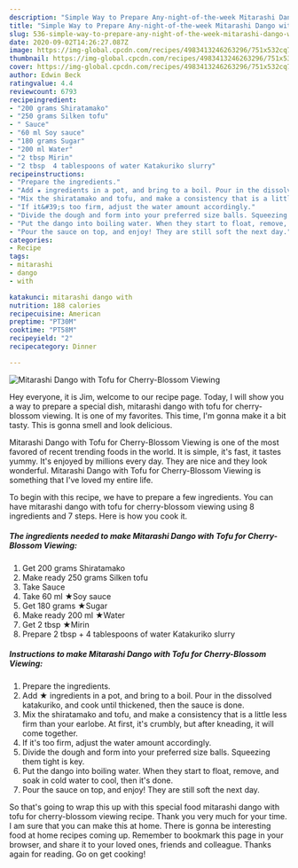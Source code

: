 ```yaml
---
description: "Simple Way to Prepare Any-night-of-the-week Mitarashi Dango with Tofu for Cherry-Blossom Viewing"
title: "Simple Way to Prepare Any-night-of-the-week Mitarashi Dango with Tofu for Cherry-Blossom Viewing"
slug: 536-simple-way-to-prepare-any-night-of-the-week-mitarashi-dango-with-tofu-for-cherry-blossom-viewing
date: 2020-09-02T14:26:27.087Z
image: https://img-global.cpcdn.com/recipes/4983413246263296/751x532cq70/mitarashi-dango-with-tofu-for-cherry-blossom-viewing-recipe-main-photo.jpg
thumbnail: https://img-global.cpcdn.com/recipes/4983413246263296/751x532cq70/mitarashi-dango-with-tofu-for-cherry-blossom-viewing-recipe-main-photo.jpg
cover: https://img-global.cpcdn.com/recipes/4983413246263296/751x532cq70/mitarashi-dango-with-tofu-for-cherry-blossom-viewing-recipe-main-photo.jpg
author: Edwin Beck
ratingvalue: 4.4
reviewcount: 6793
recipeingredient:
- "200 grams Shiratamako"
- "250 grams Silken tofu"
- " Sauce"
- "60 ml Soy sauce"
- "180 grams Sugar"
- "200 ml Water"
- "2 tbsp Mirin"
- "2 tbsp  4 tablespoons of water Katakuriko slurry"
recipeinstructions:
- "Prepare the ingredients."
- "Add ★ ingredients in a pot, and bring to a boil. Pour in the dissolved katakuriko, and cook until thickened, then the sauce is done."
- "Mix the shiratamako and tofu, and make a consistency that is a little less firm than your earlobe. At first, it&#39;s crumbly, but after kneading, it will come together."
- "If it&#39;s too firm, adjust the water amount accordingly."
- "Divide the dough and form into your preferred size balls. Squeezing them tight is key."
- "Put the dango into boiling water. When they start to float, remove, and soak in cold water to cool, then it&#39;s done."
- "Pour the sauce on top, and enjoy! They are still soft the next day."
categories:
- Recipe
tags:
- mitarashi
- dango
- with

katakunci: mitarashi dango with 
nutrition: 188 calories
recipecuisine: American
preptime: "PT30M"
cooktime: "PT58M"
recipeyield: "2"
recipecategory: Dinner

---
```



![Mitarashi Dango with Tofu for Cherry-Blossom Viewing](https://img-global.cpcdn.com/recipes/4983413246263296/751x532cq70/mitarashi-dango-with-tofu-for-cherry-blossom-viewing-recipe-main-photo.jpg)

Hey everyone, it is Jim, welcome to our recipe page. Today, I will show you a way to prepare a special dish, mitarashi dango with tofu for cherry-blossom viewing. It is one of my favorites. This time, I'm gonna make it a bit tasty. This is gonna smell and look delicious.

Mitarashi Dango with Tofu for Cherry-Blossom Viewing is one of the most favored of recent trending foods in the world. It is simple, it's fast, it tastes yummy. It's enjoyed by millions every day. They are nice and they look wonderful. Mitarashi Dango with Tofu for Cherry-Blossom Viewing is something that I've loved my entire life.




To begin with this recipe, we have to prepare a few ingredients. You can have mitarashi dango with tofu for cherry-blossom viewing using 8 ingredients and 7 steps. Here is how you cook it.

<!--inarticleads1-->

##### The ingredients needed to make Mitarashi Dango with Tofu for Cherry-Blossom Viewing:

1. Get 200 grams Shiratamako
1. Make ready 250 grams Silken tofu
1. Take  Sauce
1. Take 60 ml ★Soy sauce
1. Get 180 grams ★Sugar
1. Make ready 200 ml ★Water
1. Get 2 tbsp ★Mirin
1. Prepare 2 tbsp + 4 tablespoons of water Katakuriko slurry




<!--inarticleads2-->

##### Instructions to make Mitarashi Dango with Tofu for Cherry-Blossom Viewing:

1. Prepare the ingredients.
1. Add ★ ingredients in a pot, and bring to a boil. Pour in the dissolved katakuriko, and cook until thickened, then the sauce is done.
1. Mix the shiratamako and tofu, and make a consistency that is a little less firm than your earlobe. At first, it&#39;s crumbly, but after kneading, it will come together.
1. If it&#39;s too firm, adjust the water amount accordingly.
1. Divide the dough and form into your preferred size balls. Squeezing them tight is key.
1. Put the dango into boiling water. When they start to float, remove, and soak in cold water to cool, then it&#39;s done.
1. Pour the sauce on top, and enjoy! They are still soft the next day.




So that's going to wrap this up with this special food mitarashi dango with tofu for cherry-blossom viewing recipe. Thank you very much for your time. I am sure that you can make this at home. There is gonna be interesting food at home recipes coming up. Remember to bookmark this page in your browser, and share it to your loved ones, friends and colleague. Thanks again for reading. Go on get cooking!
